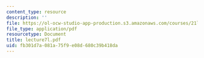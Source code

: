```yaml
---
content_type: resource
description: ''
file: https://ol-ocw-studio-app-production.s3.amazonaws.com/courses/21l-701-literary-interpretation-interpreting-poetry-fall-2003/fb301d7a081a75f9e08d680c39b418da_lecture7l.pdf
file_type: application/pdf
resourcetype: Document
title: lecture7l.pdf
uid: fb301d7a-081a-75f9-e08d-680c39b418da
---
```

